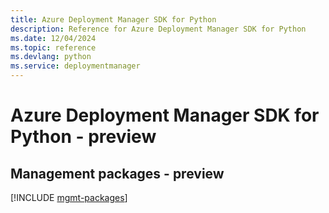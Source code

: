 ```yaml
---
title: Azure Deployment Manager SDK for Python
description: Reference for Azure Deployment Manager SDK for Python
ms.date: 12/04/2024
ms.topic: reference
ms.devlang: python
ms.service: deploymentmanager
---
```

# Azure Deployment Manager SDK for Python - preview

## Management packages - preview
[!INCLUDE [mgmt-packages](deployment-manager-mgmt-index.md)]